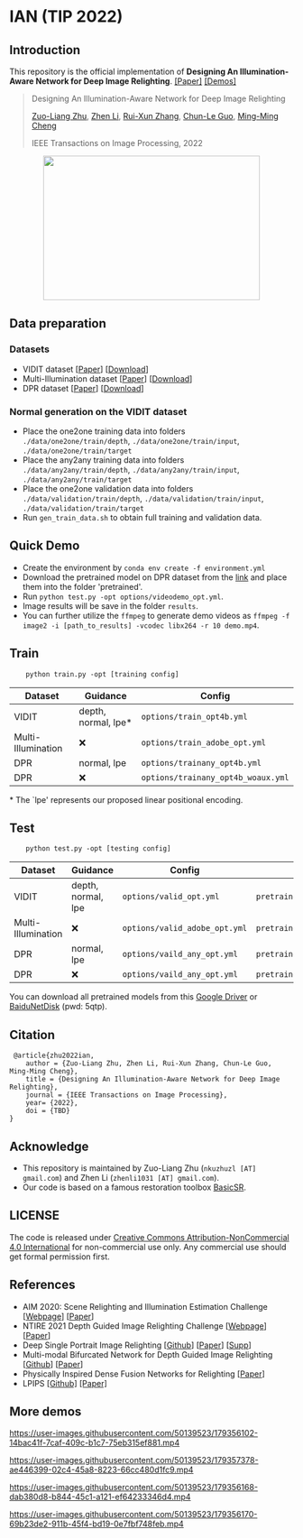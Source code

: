 # IAN (TIP 2022)
## Introduction
This repository is the official implementation of **Designing An Illumination-Aware Network for Deep Image Relighting**. [[Paper]](https://arxiv.org/abs/2207.10582) <a href="#demos">[Demos]</a>
> Designing An Illumination-Aware Network for Deep Image Relighting
> 
> [Zuo-Liang Zhu](https://github.com/NK-CS-ZZL), [Zhen Li](https://paper99.github.io/), [Rui-Xun Zhang](https://www.math.pku.edu.cn/teachers/ZhangRuixun%20/index.html), [Chun-Le Guo](https://mmcheng.net/clguo/), [Ming-Ming Cheng](https://mmcheng.net/)
>
> IEEE Transactions on Image Processing, 2022


<div align="center">
    <img src="https://user-images.githubusercontent.com/50139523/179220047-1b3256f3-b7eb-4943-928d-6a4de9803726.gif" width="384" height="256">
</div>


## Data preparation
### Datasets
+ VIDIT dataset [[Paper](https://arxiv.org/abs/2005.05460)] [[Download](https://github.com/majedelhelou/VIDIT)]
+ Multi-Illumination dataset [[Paper](https://arxiv.org/abs/1910.08131)] [[Download](https://projects.csail.mit.edu/illumination/)]
+ DPR dataset [[Paper](https://openaccess.thecvf.com/content_ICCV_2019/papers/Zhou_Deep_Single-Image_Portrait_Relighting_ICCV_2019_paper.pdf)] [[Download](https://drive.google.com/drive/folders/10luekF8vV5vo2GFYPRCe9Rm2Xy2DwHkT?usp=sharing)]
### Normal generation on the VIDIT dataset
+ Place the one2one training data into folders `./data/one2one/train/depth`, `./data/one2one/train/input`, `./data/one2one/train/target`
+ Place the any2any training data into folders `./data/any2any/train/depth`, `./data/any2any/train/input`, `./data/any2any/train/target`
+ Place the one2one validation data into folders `./data/validation/train/depth`, `./data/validation/train/input`, `./data/validation/train/target`
+ Run `gen_train_data.sh` to obtain full training and validation data.

## Quick Demo
+ Create the environment by `conda env create -f environment.yml`
+ Download the pretrained model on DPR dataset from the [link](https://drive.google.com/drive/folders/1oSvs6YEHdcc3-6xKeCy25uaB4FYxKdrx?usp=sharing) and place them into the folder 'pretrained'.
+ Run `python test.py -opt options/videodemo_opt.yml`.
+ Image results will be save in the folder `results`.
+ You can further utilize the `ffmpeg` to generate demo videos as `ffmpeg -f image2 -i [path_to_results] -vcodec libx264 -r 10 demo.mp4`.

## Train
```
    python train.py -opt [training config]
``` 
| Dataset            | Guidance | Config          | 
| -----------        | ----------- |      ---        | 
| VIDIT              | depth, normal, lpe*           | `options/train_opt4b.yml` | 
| Multi-Illumination | :x:           | `options/train_adobe_opt.yml` |
| DPR                | normal, lpe           | `options/trainany_opt4b.yml`  |   
| DPR                | :x:           | `options/trainany_opt4b_woaux.yml` | 

\* The `lpe' represents our proposed linear positional encoding. 
## Test
```
    python test.py -opt [testing config]
```
| Dataset            | Guidance | Config          | Pretrained |
| -----------        | ----------- |      ---        | --- | 
| VIDIT              | depth, normal, lpe           | `options/valid_opt.yml` | `pretrained/VIDITOne2One.pth` | 
| Multi-Illumination | :x:           | `options/valid_adobe_opt.yml` |`pretrained/MutliIllumination.pth` | 
| DPR                | normal, lpe           | `options/vaild_any_opt.yml`     | `pretrained/PortraitWithNormal.pth` | 
| DPR                | :x:           | `options/vaild_any_opt.yml`     | `pretrained/PortraitWithoutNormal.pth` |

You can download all pretrained models from this [Google Driver](https://drive.google.com/drive/folders/1oSvs6YEHdcc3-6xKeCy25uaB4FYxKdrx?usp=sharing) or [BaiduNetDisk](https://pan.baidu.com/s/1EvNlGgwBIe3tUYAml-33zw?pwd=5qtp) (pwd: 5qtp).

## Citation
```
 @article{zhu2022ian,
    author = {Zuo-Liang Zhu, Zhen Li, Rui-Xun Zhang, Chun-Le Guo, Ming-Ming Cheng},
    title = {Designing An Illumination-Aware Network for Deep Image Relighting},
    journal = {IEEE Transactions on Image Processing},
    year= {2022},
    doi = {TBD}
}
```
## Acknowledge
+ This repository is maintained by Zuo-Liang Zhu (`nkuzhuzl [AT] gmail.com`) and Zhen Li (`zhenli1031 [AT] gmail.com`).
+ Our code is based on a famous restoration toolbox [BasicSR](https://github.com/XPixelGroup/BasicSR).

## LICENSE
The code is released under [Creative Commons Attribution-NonCommercial 4.0 International](https://creativecommons.org/licenses/by-nc/4.0/) for non-commercial use only. Any commercial use should get formal permission first.


## References
+ AIM 2020: Scene Relighting and Illumination Estimation Challenge [[Webpage](https://competitions.codalab.org/competitions/24671#results)] [[Paper](https://arxiv.org/abs/2009.12798v1)]
+ NTIRE 2021 Depth Guided Image Relighting Challenge [[Webpage](https://competitions.codalab.org/competitions/28030#results)] [[Paper](https://arxiv.org/abs/2104.13365)]
+ Deep Single Portrait Image Relighting [[Github](https://github.com/zhhoper/DPR)] [[Paper](https://zhhoper.github.io/paper/zhou_ICCV2019_DPR.pdf)] [[Supp](https://zhhoper.github.io/paper/zhou_ICCV_2019_DPR_sup.pdf)]
+ Multi-modal Bifurcated Network for Depth Guided Image Relighting [[Github](https://github.com/weitingchen83/NTIRE2021-Depth-Guided-Image-Relighting-MBNet)] [[Paper](https://openaccess.thecvf.com/content/CVPR2021W/NTIRE/papers/Yang_Multi-Modal_Bifurcated_Network_for_Depth_Guided_Image_Relighting_CVPRW_2021_paper.pdf)]
+ Physically Inspired Dense Fusion Networks for Relighting [[Paper](https://arxiv.org/abs/2105.02209)]
+ LPIPS [[Github]](https://github.com/S-aiueo32/lpips-pytorch) [[Paper]](https://arxiv.org/abs/1801.03924)

<h2 id="demos"> More demos </h2>

https://user-images.githubusercontent.com/50139523/179356102-14bac41f-7caf-409c-b1c7-75eb315ef881.mp4


https://user-images.githubusercontent.com/50139523/179357378-ae446399-02c4-45a8-8223-66cc480d1fc9.mp4


https://user-images.githubusercontent.com/50139523/179356168-dab380d8-b844-45c1-a121-ef64233346d4.mp4


https://user-images.githubusercontent.com/50139523/179356170-69b23de2-911b-45f4-bd19-0e7fbf748feb.mp4


